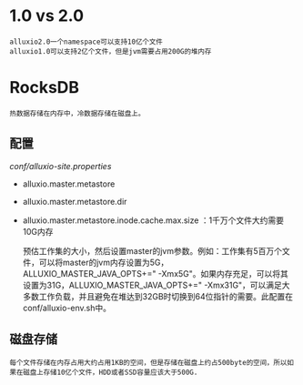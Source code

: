# 1.0 vs 2.0
    alluxio2.0一个namespace可以支持10亿个文件
    alluxio1.0可以支持2亿个文件，但是jvm需要占用200G的堆内存
# RocksDB
    热数据存储在内存中，冷数据存储在磁盘上。
## 配置
*conf/alluxio-site.properties*

* alluxio.master.metastore
* alluxio.master.metastore.dir
* alluxio.master.metastore.inode.cache.max.size ：1千万个文件大约需要10G内存

    预估工作集的大小，然后设置master的jvm参数。例如：工作集有5百万个文件，可以将master的jvm内存设置为5G，ALLUXIO_MASTER_JAVA_OPTS+=" -Xmx5G"。如果内存充足，可以将其设置为31G，ALLUXIO_MASTER_JAVA_OPTS+=" -Xmx31G"，可以满足大多数工作负载，并且避免在堆达到32GB时切换到64位指针的需要。此配置在conf/alluxio-env.sh中。
## 磁盘存储
    每个文件存储在内存占用大约占用1KB的空间，但是存储在磁盘上约占500byte的空间，所以如果在磁盘上存储10亿个文件，HDD或者SSD容量应该大于500G.